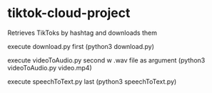 # tiktok-cloud-project

Retrieves TikToks by hashtag and downloads them


execute download.py first (python3 download.py)

execute videoToAudio.py second w .wav file as argument (python3 videoToAudio.py video.mp4)

execute speechToText.py last (python3 speechToText.py)